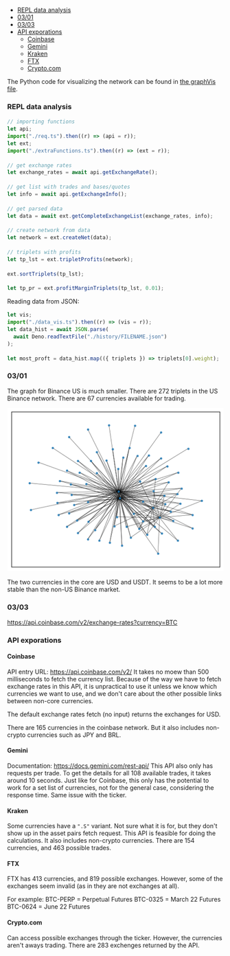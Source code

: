 - [REPL data analysis](#repl-data-analysis)
- [03/01](#0301)
- [03/03](#0303)
- [API exporations](#api-exporations)
  - [Coinbase](#coinbase)
  - [Gemini](#gemini)
  - [Kraken](#kraken)
  - [FTX](#ftx)
  - [Crypto.com](#cryptocom)

The Python code for visualizing the network can be found in [the graphVis file](graphVis.py).

### REPL data analysis

```ts
// importing functions
let api;
import("./req.ts").then((r) => (api = r));
let ext;
import("./extraFunctions.ts").then((r) => (ext = r));

// get exchange rates
let exchange_rates = await api.getExchangeRate();

// get list with trades and bases/quotes
let info = await api.getExchangeInfo();

// get parsed data
let data = await ext.getCompleteExchangeList(exchange_rates, info);

// create network from data
let network = ext.createNet(data);

// triplets with profits
let tp_lst = ext.tripletProfits(network);

ext.sortTriplets(tp_lst);

let tp_pr = ext.profitMarginTriplets(tp_lst, 0.01);
```

Reading data from JSON:

```ts
let vis;
import("./data_vis.ts").then((r) => (vis = r));
let data_hist = await JSON.parse(
  await Deno.readTextFile("./history/FILENAME.json")
);

let most_proft = data_hist.map(({ triplets }) => triplets[0].weight);
```

### 03/01

The graph for Binance US is much smaller.
There are 272 triplets in the US Binance network.
There are 67 currencies available for trading.

![Spring Graph for Binance US](./img/us_binance.png)

The two currencies in the core are USD and USDT.
It seems to be a lot more stable than the non-US Binance market.

### 03/03

https://api.coinbase.com/v2/exchange-rates?currency=BTC

### API exporations

#### Coinbase

API entry URL: https://api.coinbase.com/v2/
It takes no moew than 500 milliseconds to fetch the currency list.
Because of the way we have to fetch exchange rates in this API,
it is unpractical to use it unless we know which
currencies we want to use, and we don't care about the other possible
links between non-core currencies.

The default exchange rates fetch (no input) returns the exchanges for USD.

There are 165 currencies in the coinbase network.
But it also includes non-crypto currencies such as JPY and BRL.

#### Gemini

Documentation: https://docs.gemini.com/rest-api/
This API also only has requests per trade.
To get the details for all 108 available trades, it takes around 10 seconds.
Just like for Coinbase, this only has the potential to work
for a set list of currencies, not for the general case, considering the response time.
Same issue with the ticker.

#### Kraken

Some currencies have a `".S"` variant.
Not sure what it is for, but they don't show up in the asset pairs fetch request.
This API is feasible for doing the calculations.
It also includes non-crypto currencies.
There are 154 currencies, and 463 possible trades.

#### FTX

FTX has 413 currencies, and 819 possible exchanges.
However, some of the exchanges seem invalid (as in they are not exchanges at all).

For example:
BTC-PERP = Perpetual Futures
BTC-0325 = March 22 Futures
BTC-0624 = June 22 Futures

#### Crypto.com

Can access possible exchanges through the ticker.
However, the currencies aren't aways trading.
There are 283 exchenges returned by the API.
